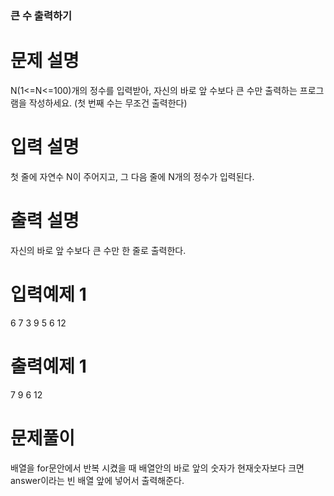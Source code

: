 ### 큰 수 출력하기

# 문제 설명

N(1<=N<=100)개의 정수를 입력받아, 자신의 바로 앞 수보다 큰 수만 출력하는 프로그램을 작성하세요.
(첫 번째 수는 무조건 출력한다)

# 입력 설명

첫 줄에 자연수 N이 주어지고, 그 다음 줄에 N개의 정수가 입력된다.

# 출력 설명

자신의 바로 앞 수보다 큰 수만 한 줄로 출력한다.

# 입력예제 1

6
7 3 9 5 6 12

# 출력예제 1

7 9 6 12

# 문제풀이
배열을 for문안에서 반복 시켰을 때 배열안의 바로 앞의 숫자가 현재숫자보다 크면 answer이라는 빈 배열 앞에 넣어서 출력해준다.